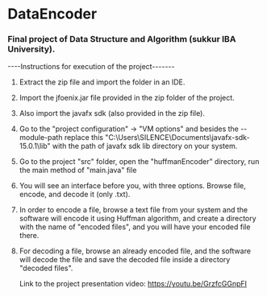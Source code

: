 # DataEncoder
### Final project of Data Structure and Algorithm (sukkur IBA University).

----Instructions for execution of the project-------

1. Extract the zip file and import the folder in an IDE.
2. Import the jfoenix.jar file provided in the zip folder of the project.
3. Also import the javafx sdk (also provided in the zip file).
4. Go to the "project configuration" -> "VM options" and besides the --module-path replace this 
   "C:\Users\SILENCE\Documents\javafx-sdk-15.0.1\lib" with the path of javafx sdk lib directory 
    on your system.
5. Go to the project "src" folder, open the "huffmanEncoder" directory, run the main method of 
   "main.java" file
6. You will see an interface before you, with three options. Browse file, encode, and decode 
   it (only .txt).
7. In order to encode a file, browse a text file from your system and the software will encode 
   it using Huffman algorithm, and create a directory with the name of "encoded files", and you 
   will have your encoded file there.
8. For decoding a file, browse an already encoded file, and the software will decode the file 
   and save the decoded file inside a directory "decoded files".
   
   Link to the project presentation video:
   https://youtu.be/GrzfcGGnpFI
